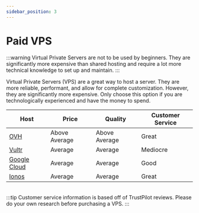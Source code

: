 ```yaml
---
sidebar_position: 3
---
```


# Paid VPS
:::warning
Virtual Private Servers are not to be used by beginners. They are significantly more expensive than shared hosting and require a lot more technical knowledge to set up and maintain.
:::

Virtual Private Servers (VPS) are a great way to host a server. They are more reliable, performant, and allow for complete customization. However, they are significantly more expensive. Only choose this option if you are technologically experienced and have the money to spend.

| Host | Price | Quality | Customer Service |
| ---- | ----- | ------- | ---------------- |
| [OVH](https://www.ovh.com/) | Above Average | Above Average | Great |
| [Vultr](https://www.vultr.com/) | Average | Average | Mediocre |
| [Google Cloud](https://cloud.google.com/) | Average | Average | Good |
| [Ionos](https://www.ionos.com/servers/vps) | Average | Average | Great |

<br />
:::tip
Customer service information is based off of TrustPilot reviews. Please do your own research before purchasing a VPS.
:::